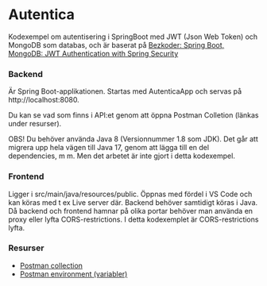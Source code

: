 # Autentica

Kodexempel om autentisering i SpringBoot med JWT (Json Web Token) och MongoDB som databas, och är baserat på [Bezkoder: Spring Boot, MongoDB: JWT Authentication with Spring Security](https://www.bezkoder.com/spring-boot-jwt-auth-mongodb/)

### Backend
Är Spring Boot-applikationen. Startas med AutenticaApp och servas på http://localhost:8080.

Du kan se vad som finns i API:et genom att öppna Postman Colletion (länkas under resurser).

OBS! Du behöver använda Java 8 (Versionnummer 1.8 som JDK). Det går att migrera upp hela vägen till Java 17, genom att lägga till en del dependencies, m m. Men det arbetet är inte gjort i detta kodexempel.

### Frontend
Ligger i src/main/java/resources/public.
Öppnas med fördel i VS Code och kan köras med t ex Live server där. Backend behöver samtidigt köras i Java. Då backend och frontend hamnar på olika portar behöver man använda en proxy eller lyfta CORS-restrictions. I detta kodexemplet är CORS-restrictions lyfta.

### Resurser
* [Postman collection](https://www.postman.com/lunar-module-administrator-13410755/workspace/sysjm5/collection/18455651-2b6a49fa-3b4e-4eca-bbf5-a0cc639a0523?action=share&creator=18455651)
* [Postman environment (variabler)](https://www.postman.com/lunar-module-administrator-13410755/workspace/sysjm5/environment/18455651-76eb43f4-59c5-46c1-8152-1ae98cbe182a)

